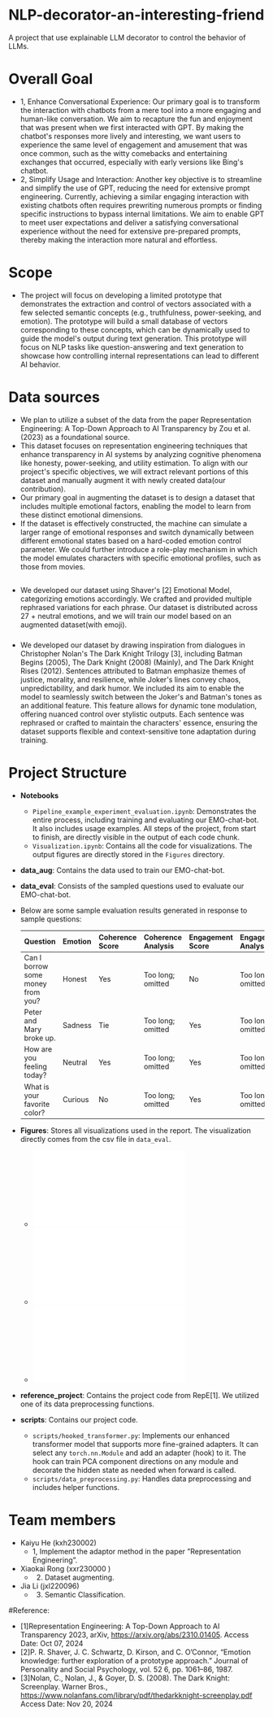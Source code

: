# NLP-decorator-an-interesting-friend
A project that use explainable LLM decorator to control the behavior of LLMs.

# Overall Goal
- 1, Enhance Conversational Experience: Our primary goal is to transform the interaction with chatbots from a mere tool into a more engaging and human-like conversation. We aim to recapture the fun and enjoyment that was present when we first interacted with GPT. By making the chatbot's responses more lively and interesting, we want users to experience the same level of engagement and amusement that was once common, such as the witty comebacks and entertaining exchanges that occurred, especially with early versions like Bing's chatbot.
- 2, Simplify Usage and Interaction: Another key objective is to streamline and simplify the use of GPT, reducing the need for extensive prompt engineering. Currently, achieving a similar engaging interaction with existing chatbots often requires prewriting numerous prompts or finding specific instructions to bypass internal limitations. We aim to enable GPT to meet user expectations and deliver a satisfying conversational experience without the need for extensive pre-prepared prompts, thereby making the interaction more natural and effortless.

# Scope
- The project will focus on developing a limited prototype that demonstrates the extraction and control of vectors associated with a few selected semantic concepts (e.g., truthfulness, power-seeking, and emotion). The prototype will build a small database of vectors corresponding to these concepts, which can be dynamically used to guide the model's output during text generation. This prototype will focus on NLP tasks like question-answering and text generation to showcase how controlling internal representations can lead to different AI behavior.

# Data sources
- We plan to utilize a subset of the data from the paper Representation Engineering: A Top-Down Approach to AI Transparency by Zou et al. (2023) as a foundational source.
- This dataset focuses on representation engineering techniques that enhance transparency in AI systems by analyzing cognitive phenomena like honesty, power-seeking, and utility estimation. To align with our project's specific objectives, we will extract relevant portions of this dataset and manually augment it with newly created data(our contribution). 
- Our primary goal in augmenting the dataset is to design a dataset that includes multiple emotional factors, enabling the model to learn from these distinct emotional dimensions.
- If the dataset is effectively constructed, the machine can simulate a larger range of emotional responses and switch dynamically between different emotional states based on a hard-coded emotion control parameter.
We could further introduce a role-play mechanism in which the model emulates characters with specific emotional profiles, such as those from movies.
##
### 
- We developed our dataset using Shaver's [2] Emotional Model, categorizing emotions accordingly. We crafted and provided multiple rephrased variations for each phrase. Our dataset is distributed across 27 + neutral emotions, and we will train our model based on an augmented dataset(with emoji).
###
- We developed our dataset by drawing inspiration from dialogues in Christopher Nolan's The Dark Knight Trilogy [3], including Batman Begins (2005), The Dark Knight (2008) (Mainly), and The Dark Knight Rises (2012). Sentences attributed to Batman emphasize themes of justice, morality, and resilience, while Joker's lines convey chaos, unpredictability, and dark humor. We included its aim to enable the model to seamlessly switch between the Joker's and Batman's tones as an additional feature. This feature allows for dynamic tone modulation, offering nuanced control over stylistic outputs. Each sentence was rephrased or crafted to maintain the characters' essence, ensuring the dataset supports flexible and context-sensitive tone adaptation during training.

# Project Structure

- **Notebooks**
  - `Pipeline_example_experiment_evaluation.ipynb`: Demonstrates the entire process, including training and evaluating our EMO-chat-bot. It also includes usage examples. All steps of the project, from start to finish, are directly visible in the output of each code chunk.
  - `Visualization.ipynb`: Contains all the code for visualizations. The output figures are directly stored in the `Figures` directory.

- **data_aug**: Contains the data used to train our EMO-chat-bot.

- **data_eval**: Consists of the sampled questions used to evaluate our EMO-chat-bot.

- Below are some sample evaluation results generated in response to sample questions:
  
    | Question                          | Emotion | Coherence Score | Coherence Analysis           | Engagement Score | Engagement Analysis | Empathy Score | Empathy Analysis |
    |-----------------------------------|---------|-----------------|------------------------------|------------------|---------------------|---------------|------------------|
    | Can I borrow some money from you? | Honest  | Yes             | Too long; omitted            | No               | Too long; omitted   | No            | Too long; omitted|
    | Peter and Mary broke up.          | Sadness | Tie             | Too long; omitted            | Yes              | Too long; omitted   | Yes           | Too long; omitted|
    | How are you feeling today?        | Neutral | Yes             | Too long; omitted            | Yes              | Too long; omitted   | Yes           | Too long; omitted|
    | What is your favorite color?      | Curious | No              | Too long; omitted            | Yes              | Too long; omitted   | No            | Too long; omitted|

- **Figures**: Stores all visualizations used in the report. The visualization directly comes from the csv file in `data_eval`.
  - ![Emotion score](Figures/emotion_score.pdf)
  - ![Emotion usage](Figures/emotion_usage.pdf)
  - ![Overall result](Figures/overall_result.pdf)

- **reference_project**: Contains the project code from RepE[1]. We utilized one of its data preprocessing functions.

- **scripts**: Contains our project code.
  - `scripts/hooked_transformer.py`: Implements our enhanced transformer model that supports more fine-grained adapters. It can select any `torch.nn.Module` and add an adapter (hook) to it. The hook can train PCA component directions on any module and decorate the hidden state as needed when forward is called.
  - `scripts/data_preprocessing.py`: Handles data preprocessing and includes helper functions.


# Team members
- Kaiyu He (kxh230002)
    - 1, Implement the adaptor method in the paper ”Representation Engineering”.
- Xiaokai Rong (xxr230000 )
    - 2. Dataset augmenting.
- Jia Li (jxl220096)
    - 3. Semantic Classification.

#Reference:
- [1]Representation Engineering: A Top-Down Approach to AI Transparency 2023, arXiv, https://arxiv.org/abs/2310.01405. Access Date: Oct 07, 2024
- [2]P. R. Shaver, J. C. Schwartz, D. Kirson, and C. O’Connor, “Emotion knowledge: further exploration of a prototype approach.” Journal of Personality and Social Psychology, vol. 52 6, pp. 1061–86, 1987.
- [3]Nolan, C., Nolan, J., & Goyer, D. S. (2008). The Dark Knight: Screenplay. Warner Bros., https://www.nolanfans.com/library/pdf/thedarkknight-screenplay.pdf Access Date: Nov 20, 2024

